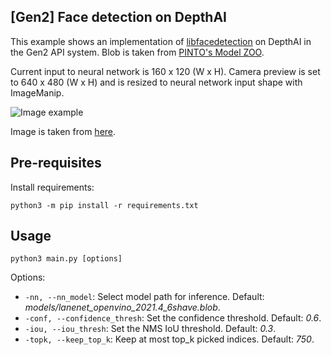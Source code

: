 ## [Gen2] Face detection on DepthAI

This example shows an implementation of [libfacedetection](https://github.com/ShiqiYu/libfacedetection) on DepthAI in the Gen2 API system.  Blob is taken from [PINTO's Model ZOO](https://github.com/PINTO0309/PINTO_model_zoo/tree/main/144_YuNet).

Current input to neural network is 160 x 120 (W x H). Camera preview is set to 640 x 480 (W x H) and is resized to neural network input shape with ImageManip.

![Image example](imgs/example.gif)

Image is taken from [here](https://www.pexels.com/photo/multi-cultural-people-3184419/).

## Pre-requisites

Install requirements:
```
python3 -m pip install -r requirements.txt
```

## Usage

```
python3 main.py [options]
```

Options:

* `-nn, --nn_model`: Select model path for inference. Default: *models/lanenet_openvino_2021.4_6shave.blob*.
* `-conf, --confidence_thresh`: Set the confidence threshold. Default: *0.6*.
* `-iou, --iou_thresh`: Set the NMS IoU threshold. Default: *0.3*.
* `-topk, --keep_top_k`: Keep at most top_k picked indices. Default: *750*.
